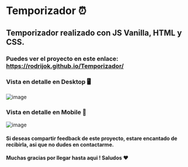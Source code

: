 # Temporizador ⏰

## Temporizador realizado con JS Vanilla, HTML y CSS. 

### Puedes ver el proyecto en este enlace: https://rodrijok.github.io/Temporizador/

### Vista en detalle en Desktop 🖥️

![image](https://user-images.githubusercontent.com/46611601/180575764-eddebb92-9d62-475a-8be9-196a10495499.png)


### Vista en detalle en Mobile 📱

![image](https://user-images.githubusercontent.com/46611601/180576087-b687d4a2-be97-4e4a-a8a0-348a6fc4130f.png)

#### Si deseas compartir feedback de este proyecto, estare encantado de recibirla, asi que no dudes en contactarme. 
#### Muchas gracias por llegar hasta aqui ! Saludos ❤️

